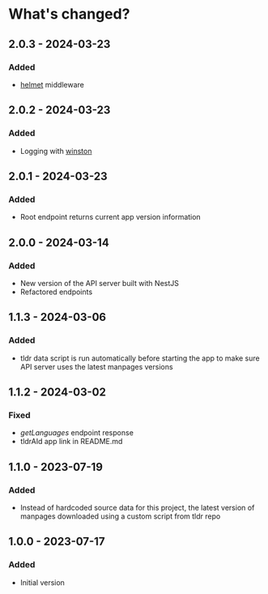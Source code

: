 # What's changed?

## 2.0.3 - 2024-03-23

### Added

- [helmet](https://www.npmjs.com/package/helmet) middleware

## 2.0.2 - 2024-03-23

### Added

- Logging with [winston](https://www.npmjs.com/package/winston)

## 2.0.1 - 2024-03-23

### Added

- Root endpoint returns current app version information

## 2.0.0 - 2024-03-14

### Added

- New version of the API server built with NestJS
- Refactored endpoints

## 1.1.3 - 2024-03-06

### Added

- tldr data script is run automatically before starting the app to make sure API server uses the latest manpages versions

## 1.1.2 - 2024-03-02

### Fixed

- _getLanguages_ endpoint response
- tldrAId app link in README.md

## 1.1.0 - 2023-07-19

### Added

- Instead of hardcoded source data for this project, the latest version of manpages downloaded using a custom script from tldr repo

## 1.0.0 - 2023-07-17

### Added

- Initial version

